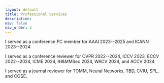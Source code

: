 ```yaml
---
layout: default
title: Professional Services
description: 
nav: false
nav_order: 3
---
```


I served as a conference PC member for AAAI 2023--2025 and ICANN 2023--2024. 

I served as a conference reviewer for CVPR 2022--2024, ICCV 2023, ECCV 2022--2024, ICME 2024, IH&MMSec 2024, WACV 2024, and ACCV 2024. 

I served as a journal reviewer for TOMM, Neural Networks, TBD, CVIU, SPL, and COSE. 